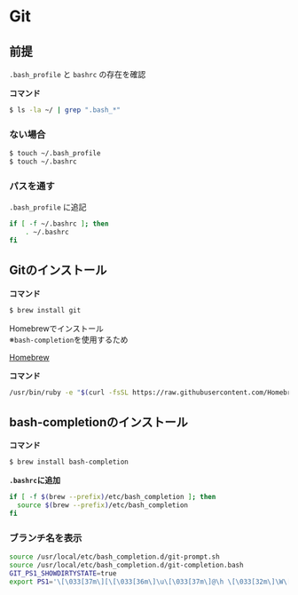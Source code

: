 # Git

## 前提

`.bash_profile` と `bashrc` の存在を確認

**コマンド**

```bash
$ ls -la ~/ | grep ".bash_*"
```

### ない場合

```bash
$ touch ~/.bash_profile
$ touch ~/.bashrc
```

### パスを通す

`.bash_profile` に追記

```bash
if [ -f ~/.bashrc ]; then
    . ~/.bashrc
fi
```

## Gitのインストール

**コマンド**

```bash
$ brew install git
```

Homebrewでインストール  
※`bash-completion`を使用するため

[Homebrew](https://brew.sh/index_ja.html)

**コマンド**

```bash
/usr/bin/ruby -e "$(curl -fsSL https://raw.githubusercontent.com/Homebrew/install/master/install)"
```

## bash-completionのインストール

**コマンド**

```bash
$ brew install bash-completion
```

**`.bashrc`に追加**

```bash
if [ -f $(brew --prefix)/etc/bash_completion ]; then
  source $(brew --prefix)/etc/bash_completion
fi
```

### ブランチ名を表示

```bash
source /usr/local/etc/bash_completion.d/git-prompt.sh
source /usr/local/etc/bash_completion.d/git-completion.bash
GIT_PS1_SHOWDIRTYSTATE=true
export PS1='\[\033[37m\][\[\033[36m\]\u\[\033[37m\]@\h \[\033[32m\]\W\[\033[37m\]]\[\033[31m\]$(__git_ps1)\[\033[00m\]\$ '
```

